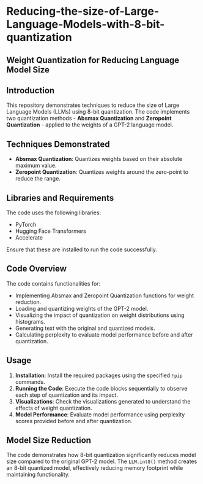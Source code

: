 # Reducing-the-size-of-Large-Language-Models-with-8-bit-quantization


## Weight Quantization for Reducing Language Model Size

## Introduction
This repository demonstrates techniques to reduce the size of Large Language Models (LLMs) using 8-bit quantization. The code implements two quantization methods - **Absmax Quantization** and **Zeropoint Quantization** - applied to the weights of a GPT-2 language model.

## Techniques Demonstrated
- **Absmax Quantization**: Quantizes weights based on their absolute maximum value.
- **Zeropoint Quantization**: Quantizes weights around the zero-point to reduce the range.

## Libraries and Requirements
The code uses the following libraries:
- PyTorch
- Hugging Face Transformers
- Accelerate

Ensure that these are installed to run the code successfully.

## Code Overview
The code contains functionalities for:
- Implementing Absmax and Zeropoint Quantization functions for weight reduction.
- Loading and quantizing weights of the GPT-2 model.
- Visualizing the impact of quantization on weight distributions using histograms.
- Generating text with the original and quantized models.
- Calculating perplexity to evaluate model performance before and after quantization.

## Usage
1. **Installation**: Install the required packages using the specified `!pip` commands.
2. **Running the Code**: Execute the code blocks sequentially to observe each step of quantization and its impact.
3. **Visualizations**: Check the visualizations generated to understand the effects of weight quantization.
4. **Model Performance**: Evaluate model performance using perplexity scores provided before and after quantization.

## Model Size Reduction
The code demonstrates how 8-bit quantization significantly reduces model size compared to the original GPT-2 model. The `LLM.int8()` method creates an 8-bit quantized model, effectively reducing memory footprint while maintaining functionality.

